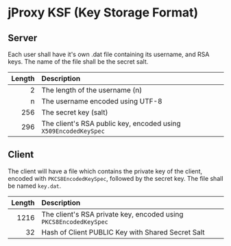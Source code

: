 # jProxy KSF (Key Storage Format)

## Server

Each user shall have it's own .dat file containing its username, and RSA keys.
The name of the file shall be the secret salt.

| Length | Description                                                                 |
| ------:|:--------------------------------------------------------------------------- |
|      2 | The length of the username (n)                                              |
|      n | The username encoded using UTF-8                                            |
|    256 | The secret key (salt)                                                       |
|    296 | The client's RSA public key, encoded using `X509EncodedKeySpec`             |

## Client

The client will have a file which contains the private key of the client, encoded with `PKCS8EncodedKeySpec`, followed by the secret key.
The file shall be named `key.dat`.

| Length | Description                                                                 |
| ------:|:--------------------------------------------------------------------------- |
|   1216 | The client's RSA private key, encoded using `PKCS8EncodedKeySpec`           |
|     32 | Hash of Client PUBLIC Key with Shared Secret Salt                           |
